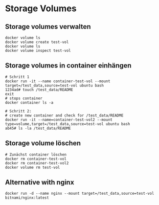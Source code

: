 # Storage Volumes 

## Storage volumes verwalten 

```
docker volume ls
docker volume create test-vol
docker volume ls
docker volume inspect test-vol
```

## Storage volumes in container einhängen

```
# Schritt 1
docker run -it --name container-test-vol --mount target=/test_data,source=test-vol ubuntu bash
1234ad# touch /test_data/README 
exit
# stops container 
docker container ls -a
```

```
# Schritt 2:
# create new container and check for /test_data/README 
docker run -it --name=container-test-vol2 --mount type=volume,target=/test_data,source=test-vol ubuntu bash
ab45# ls -la /test_data/README 
```

## Storage volume löschen 

```
# Zunächst container löschen 
docker rm container-test-vol 
docker rm container-test-vol2
docker volume rm test-vol
```

## Alternative with nginx 

```
docker run -d --name nginx --mount target=/test_data,source=test-vol bitnami/nginx:latest 
```

